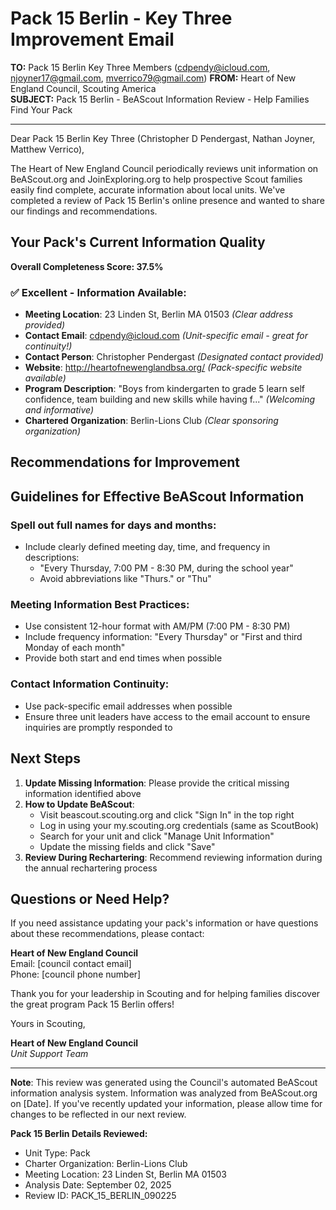# Pack 15 Berlin - Key Three Improvement Email

**TO:** Pack 15 Berlin Key Three Members (cdpendy@icloud.com, njoyner17@gmail.com, mverrico79@gmail.com)
**FROM:** Heart of New England Council, Scouting America  
**SUBJECT:** Pack 15 Berlin - BeAScout Information Review - Help Families Find Your Pack  

---

Dear Pack 15 Berlin Key Three (Christopher D Pendergast, Nathan  Joyner, Matthew  Verrico),

The Heart of New England Council periodically reviews unit information on BeAScout.org and JoinExploring.org to help prospective Scout families easily find complete, accurate information about local units. We've completed a review of Pack 15 Berlin's online presence and wanted to share our findings and recommendations.

## Your Pack's Current Information Quality

**Overall Completeness Score: 37.5%**



### ✅ **Excellent - Information Available:**
- **Meeting Location**: 23 Linden St, Berlin MA 01503 *(Clear address provided)*
- **Contact Email**: cdpendy@icloud.com *(Unit-specific email - great for continuity!)*
- **Contact Person**: Christopher Pendergast *(Designated contact provided)*
- **Website**: http://heartofnewenglandbsa.org/ *(Pack-specific website available)*
- **Program Description**: "Boys from kindergarten to grade 5 learn self confidence, team building and new skills while having f..." *(Welcoming and informative)*
- **Chartered Organization**: Berlin-Lions Club *(Clear sponsoring organization)*

## Recommendations for Improvement



## Guidelines for Effective BeAScout Information

### **Spell out full names for days and months:**
- Include clearly defined meeting day, time, and frequency in descriptions:
  - "Every Thursday, 7:00 PM - 8:30 PM, during the school year"
  - Avoid abbreviations like "Thurs." or "Thu"

### **Meeting Information Best Practices:**
- Use consistent 12-hour format with AM/PM (7:00 PM - 8:30 PM)
- Include frequency information: "Every Thursday" or "First and third Monday of each month"
- Provide both start and end times when possible

### **Contact Information Continuity:**
- Use pack-specific email addresses when possible
- Ensure three unit leaders have access to the email account to ensure inquiries are promptly responded to

## Next Steps

1. **Update Missing Information**: Please provide the critical missing information identified above
2. **How to Update BeAScout**: 
   - Visit beascout.scouting.org and click "Sign In" in the top right
   - Log in using your my.scouting.org credentials (same as ScoutBook)
   - Search for your unit and click "Manage Unit Information"
   - Update the missing fields and click "Save"
3. **Review During Rechartering**: Recommend reviewing information during the annual rechartering process

## Questions or Need Help?

If you need assistance updating your pack's information or have questions about these recommendations, please contact:

**Heart of New England Council**  
Email: [council contact email]  
Phone: [council phone number]

Thank you for your leadership in Scouting and for helping families discover the great program Pack 15 Berlin offers!

Yours in Scouting,

**Heart of New England Council**  
*Unit Support Team*

---

**Note**: This review was generated using the Council's automated BeAScout information analysis system. Information was analyzed from BeAScout.org on [Date]. If you've recently updated your information, please allow time for changes to be reflected in our next review.

**Pack 15 Berlin Details Reviewed:**
- Unit Type: Pack
- Charter Organization: Berlin-Lions Club  
- Meeting Location: 23 Linden St, Berlin MA 01503
- Analysis Date: September 02, 2025
- Review ID: PACK_15_BERLIN_090225